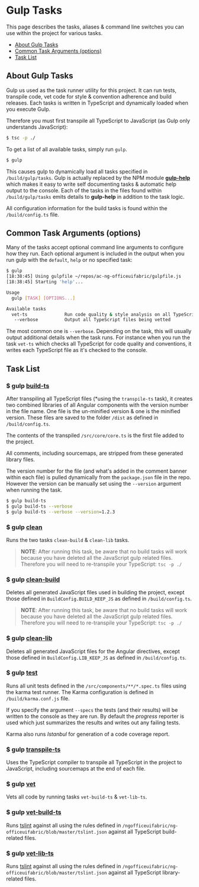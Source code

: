 # Gulp Tasks

This page describes the tasks, aliases & command line switches you can use within the project for various tasks.

- [About Gulp Tasks](#about-gulp-tasks)
- [Common Task Arguments (options)](#common-task-arguments-options)
- [Task List](#task-list)

## About Gulp Tasks

Gulp us used as the task runner utility for this project. It can run tests, transpile code, vet code for style & convention adherence and build releases. Each tasks is written in TypeScript and dynamically loaded when you execute Gulp.

Therefore you must first transpile all TypeScript to JavaScript (as Gulp only understands JavaScript):

```bash
$ tsc -p ./
```

To get a list of all available tasks, simply run `gulp`. 

```bash
$ gulp
```

This causes gulp to dynamically load all tasks specified in `/build/gulp/tasks`. Gulp is actually replaced by the NPM module **[gulp-help](https://npmjs.com/package/gulp-help)** which makes it easy to write self documenting tasks & automatic help output to the console. Each of the tasks in the files found within `/build/gulp/tasks` emits details to **gulp-help** in addition to the task logic.

All configuration information for the build tasks is found within the `/build/config.ts` file.

## Common Task Arguments (options)

Many of the tasks accept optional command line arguments to configure how they run. Each optional argument is included in the output when you run gulp with the `default`, `help` or no specified task:

```bash
$ gulp
[18:38:45] Using gulpfile ~/repos/ac-ng-officeuifabric/gulpfile.js
[18:38:45] Starting 'help'...

Usage
  gulp [TASK] [OPTIONS...]

Available tasks
  vet-ts              Run code quality & style analysis on all TypeScript
   --verbose          Output all TypeScript files being vetted
```

The most common one is `--verbose`. Depending on the task, this will usually output additional details when the task runs. For instance when you run the task `vet-ts` which checks all TypeScript for code quality and conventions, it writes each TypeScript file as it's checked to the console.

## Task List 

### $ gulp [build-ts](/ngofficeuifabric/ng-officeuifabric/blob/master/build/gulp/tasks/build-ts.ts)

After transpiling all TypeScript files (*using the `transpile-ts` task), it creates two combined libraries of all Angular components with the version number in the file name. One file is the un-minified version & one is the minified version. These files are saved to the folder `/dist` as defined in `/build/config.ts`.

The contents of the transpiled `/src/core/core.ts` is the first file added to the project.

All comments, including sourcemaps, are stripped from these generated library files.

The version number for the file (and what's added in the comment banner within each file) is pulled dynamically from the `package.json` file in the repo. However the version can be manually set using the `--version` argument when running the task.

```bash
$ gulp build-ts
$ gulp build-ts --verbose
$ gulp build-ts --verbose --version=1.2.3
```

### $ gulp [clean](/ngofficeuifabric/ng-officeuifabric/blob/master/build/gulp/tasks/clean.ts)

Runs the two tasks `clean-build` & `clean-lib` tasks.

> **NOTE**: After running this task, be aware that no build tasks will work because you have deleted all the JavaScript gulp related files. Therefore you will need to re-transpile your TypeScript: `tsc -p ./`

### $ gulp [clean-build](/ngofficeuifabric/ng-officeuifabric/blob/master/build/gulp/tasks/clean-build.ts)

Deletes all generated JavaScript files used in building the project, except those defined in `BuildConfig.BUILD_KEEP_JS` as defined in `/build/config.ts`.

> **NOTE**: After running this task, be aware that no build tasks will work because you have deleted all the JavaScript gulp related files. Therefore you will need to re-transpile your TypeScript: `tsc -p ./`

### $ gulp [clean-lib](/ngofficeuifabric/ng-officeuifabric/blob/master/build/gulp/tasks/clean-lib.ts)

Deletes all generated JavaScript files for the Angular directives, except those defined in `BuildConfig.LIB_KEEP_JS` as defined in `/build/config.ts`.

### $ gulp [test](/ngofficeuifabric/ng-officeuifabric/blob/master/build/gulp/tasks/test.ts)

Runs all unit tests defined in the `/src/components/**/*.spec.ts` files using the karma test runner. The Karma configuration is defined in `/build/karma.conf.js` file.

If you specify the argument `--specs` the tests (and their results) will be written to the console as they are run. By default the *progress* reporter is used which just summarizes the results and writes out any failing tests.

Karma also runs *Istanbul* for generation of a code coverage report.

### $ gulp [transpile-ts](/ngofficeuifabric/ng-officeuifabric/blob/master/build/gulp/tasks/transpile-ts.ts)

Uses the TypeScript compiler to transpile all TypeScript in the project to JavaScript, including sourcemaps at the end of each file.

### $ gulp [vet](/ngofficeuifabric/ng-officeuifabric/blob/master/build/gulp/tasks/vet.ts)

Vets all code by running tasks `vet-build-ts` & `vet-lib-ts`.

### $ gulp [vet-build-ts](/ngofficeuifabric/ng-officeuifabric/blob/master/build/gulp/tasks/vet-build-ts.ts)

Runs [tslint](https://www.npmjs.com/package/tslint) against all using the rules defined in `/ngofficeuifabric/ng-officeuifabric/blob/master/tslint.json` against all TypeScript build-related files.

### $ gulp [vet-lib-ts](/ngofficeuifabric/ng-officeuifabric/blob/master/build/gulp/tasks/vet-lib-ts.ts)

Runs [tslint](https://www.npmjs.com/package/tslint) against all using the rules defined in `/ngofficeuifabric/ng-officeuifabric/blob/master/tslint.json` against all TypeScript library-related files.